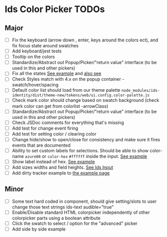 # Ids Color Picker TODOs

## Major

- [ ] Fix the keyboard (arrow down , enter, keys around the colors ect), and fix focus state around swatches
- [ ] Add keyboard/jest tests
- [ ] Tooltip on the colors
- [ ] Standardize/Abstract out Popup/Picker/"return value" interface (to be used in this and other pickers)
- [ ] Fix all the states [See example](https://main-enterprise.demo.design.infor.com/components/dropdown/test-states.html) and [also see](https://main-enterprise.demo.design.infor.com/components/colorpicker/test-states.html)
- [ ] Check Styles match with 4.x on the popup container - swatch/hover/spacing
- [ ] Default color list should load from our theme palette `node_modules/ids-identity/dist/theme-new/tokens/web/ui.config.color-palette.js`
- [ ] Check mark color should change based on swatch background (check mark color can get from colorlist -arrowClass)
- [ ] Standardize/Abstract out Popup/Picker/"return value" interface (to be used in this and other pickers)
- [ ] Check JSDoc comments for everything that's missing
- [ ] Add test for change event firing
- [ ] Add test for setting color / clearing color
- [ ] Change hide/show to open/close for consistency and make sure it fires events that are documented
- [ ] Ability to set custom labels for selections. Should be able to show color-name `azure06` or `color-hex` `#ffffff` inside the input. [See example](https://main-enterprise.demo.design.infor.com/components/colorpicker/example-custom-labels.html)
- [ ] Show label instead of hex. [See example](https://main-enterprise.demo.design.infor.com/components/colorpicker/example-show-label.html)
- [ ] Add sizes widths and field heights. [See Ids Input](https://main.wc.design.infor.com/ids-input/)
- [ ] Add dirty tracker example to [the example page](https://main.wc.design.infor.com/ids-color-picker/)

## Minor

- [ ] Some text hard coded in component, should give setting/slots to user change those text strings ids-text audible="true"
- [ ] Enable/Disable standard HTML colorpicker independently of other colorpicker parts using a boolean attribute
- [ ] Click the swatch to select / option for the "advanced" picker
- [ ] Add side by side example
